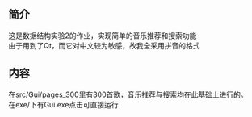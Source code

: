 ## 简介

这是数据结构实验2的作业，实现简单的音乐推荐和搜索功能  
由于用到了Qt，而它对中文较为敏感，故我全采用拼音的格式  

## 内容

在src/Gui/pages_300里有300首歌，音乐推荐与搜索均在此基础上进行的。  
在exe/下有Gui.exe点击可直接运行